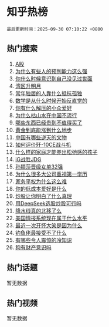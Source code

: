 # 知乎热榜

`最后更新时间：2025-09-30 07:10:22 +0800`

## 热门搜索

1. [A股](https://www.zhihu.com/search?q=A%E8%82%A1)
1. [为什么有些人的预判能力这么强](https://www.zhihu.com/search?q=%E4%B8%BA%E4%BB%80%E4%B9%88%E6%9C%89%E4%BA%9B%E4%BA%BA%E7%9A%84%E9%A2%84%E5%88%A4%E8%83%BD%E5%8A%9B%E8%BF%99%E4%B9%88%E5%BC%BA)
1. [你什么时候意识到自己没见过世面](https://www.zhihu.com/search?q=%E4%BD%A0%E4%BB%80%E4%B9%88%E6%97%B6%E5%80%99%E6%84%8F%E8%AF%86%E5%88%B0%E8%87%AA%E5%B7%B1%E6%B2%A1%E8%A7%81%E8%BF%87%E4%B8%96%E9%9D%A2)
1. [湾区升明月](https://www.zhihu.com/search?q=%E6%B9%BE%E5%8C%BA%E5%8D%87%E6%98%8E%E6%9C%88)
1. [常年独居的人靠什么抵抗孤独](https://www.zhihu.com/search?q=%E5%B8%B8%E5%B9%B4%E7%8B%AC%E5%B1%85%E7%9A%84%E4%BA%BA%E9%9D%A0%E4%BB%80%E4%B9%88%E6%8A%B5%E6%8A%97%E5%AD%A4%E7%8B%AC)
1. [数学是从什么时候开始反直觉的](https://www.zhihu.com/search?q=%E6%95%B0%E5%AD%A6%E6%98%AF%E4%BB%8E%E4%BB%80%E4%B9%88%E6%97%B6%E5%80%99%E5%BC%80%E5%A7%8B%E5%8F%8D%E7%9B%B4%E8%A7%89%E7%9A%84)
1. [你有什么解压的小众爱好](https://www.zhihu.com/search?q=%E4%BD%A0%E6%9C%89%E4%BB%80%E4%B9%88%E8%A7%A3%E5%8E%8B%E7%9A%84%E5%B0%8F%E4%BC%97%E7%88%B1%E5%A5%BD)
1. [为什么枯山水在中国不流行](https://www.zhihu.com/search?q=%E4%B8%BA%E4%BB%80%E4%B9%88%E6%9E%AF%E5%B1%B1%E6%B0%B4%E5%9C%A8%E4%B8%AD%E5%9B%BD%E4%B8%8D%E6%B5%81%E8%A1%8C)
1. [哪些东西已经贵到不值得买了](https://www.zhihu.com/search?q=%E5%93%AA%E4%BA%9B%E4%B8%9C%E8%A5%BF%E5%B7%B2%E7%BB%8F%E8%B4%B5%E5%88%B0%E4%B8%8D%E5%80%BC%E5%BE%97%E4%B9%B0%E4%BA%86)
1. [黄金到底能涨到什么地步](https://www.zhihu.com/search?q=%E9%BB%84%E9%87%91%E5%88%B0%E5%BA%95%E8%83%BD%E6%B6%A8%E5%88%B0%E4%BB%80%E4%B9%88%E5%9C%B0%E6%AD%A5)
1. [中国有哪些逆天的文物](https://www.zhihu.com/search?q=%E4%B8%AD%E5%9B%BD%E6%9C%89%E5%93%AA%E4%BA%9B%E9%80%86%E5%A4%A9%E7%9A%84%E6%96%87%E7%89%A9)
1. [如何评价歼-10CE战斗机](https://www.zhihu.com/search?q=%E5%A6%82%E4%BD%95%E8%AF%84%E4%BB%B7%E6%AD%BC-10CE%E6%88%98%E6%96%97%E6%9C%BA)
1. [什么样的家庭才能养出松弛感的孩子](https://www.zhihu.com/search?q=%E4%BB%80%E4%B9%88%E6%A0%B7%E7%9A%84%E5%AE%B6%E5%BA%AD%E6%89%8D%E8%83%BD%E5%85%BB%E5%87%BA%E6%9D%BE%E5%BC%9B%E6%84%9F%E7%9A%84%E5%AD%A9%E5%AD%90)
1. [iG战胜JDG ](https://www.zhihu.com/search?q=iG%E6%88%98%E8%83%9CJDG%20)
1. [孙颖莎晋级女单32强](https://www.zhihu.com/search?q=%E5%AD%99%E9%A2%96%E8%8E%8E%E6%99%8B%E7%BA%A7%E5%A5%B3%E5%8D%9532%E5%BC%BA)
1. [为什么很多大公司重视第一学历](https://www.zhihu.com/search?q=%E4%B8%BA%E4%BB%80%E4%B9%88%E5%BE%88%E5%A4%9A%E5%A4%A7%E5%85%AC%E5%8F%B8%E9%87%8D%E8%A7%86%E7%AC%AC%E4%B8%80%E5%AD%A6%E5%8E%86)
1. [家务平权为什么这么难](https://www.zhihu.com/search?q=%E5%AE%B6%E5%8A%A1%E5%B9%B3%E6%9D%83%E4%B8%BA%E4%BB%80%E4%B9%88%E8%BF%99%E4%B9%88%E9%9A%BE)
1. [你的低成本爱好是什么](https://www.zhihu.com/search?q=%E4%BD%A0%E7%9A%84%E4%BD%8E%E6%88%90%E6%9C%AC%E7%88%B1%E5%A5%BD%E6%98%AF%E4%BB%80%E4%B9%88)
1. [炒股让你明白了什么真理](https://www.zhihu.com/search?q=%E7%82%92%E8%82%A1%E8%AE%A9%E4%BD%A0%E6%98%8E%E7%99%BD%E4%BA%86%E4%BB%80%E4%B9%88%E7%9C%9F%E7%90%86)
1. [用DeepSeek选股炒股可行吗](https://www.zhihu.com/search?q=%E7%94%A8DeepSeek%E9%80%89%E8%82%A1%E7%82%92%E8%82%A1%E5%8F%AF%E8%A1%8C%E5%90%97)
1. [降水线真的北移了么](https://www.zhihu.com/search?q=%E9%99%8D%E6%B0%B4%E7%BA%BF%E7%9C%9F%E7%9A%84%E5%8C%97%E7%A7%BB%E4%BA%86%E4%B9%88)
1. [美国情报系统现在属于什么水平](https://www.zhihu.com/search?q=%E7%BE%8E%E5%9B%BD%E6%83%85%E6%8A%A5%E7%B3%BB%E7%BB%9F%E7%8E%B0%E5%9C%A8%E5%B1%9E%E4%BA%8E%E4%BB%80%E4%B9%88%E6%B0%B4%E5%B9%B3)
1. [最近一次开怀大笑是因为什么](https://www.zhihu.com/search?q=%E6%9C%80%E8%BF%91%E4%B8%80%E6%AC%A1%E5%BC%80%E6%80%80%E5%A4%A7%E7%AC%91%E6%98%AF%E5%9B%A0%E4%B8%BA%E4%BB%80%E4%B9%88)
1. [钓鱼佬最接受不了什么](https://www.zhihu.com/search?q=%E9%92%93%E9%B1%BC%E4%BD%AC%E6%9C%80%E6%8E%A5%E5%8F%97%E4%B8%8D%E4%BA%86%E4%BB%80%E4%B9%88)
1. [有哪些令人震惊的冷知识](https://www.zhihu.com/search?q=%E6%9C%89%E5%93%AA%E4%BA%9B%E4%BB%A4%E4%BA%BA%E9%9C%87%E6%83%8A%E7%9A%84%E5%86%B7%E7%9F%A5%E8%AF%86)
1. [狗有财产意识吗](https://www.zhihu.com/search?q=%E7%8B%97%E6%9C%89%E8%B4%A2%E4%BA%A7%E6%84%8F%E8%AF%86%E5%90%97)

## 热门话题

暂无数据

## 热门视频

暂无数据